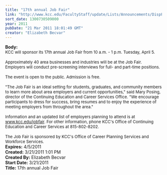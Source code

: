 ```yaml
---
title: "17th annual Job Fair"
link: "http://www.kcc.edu/FacultyStaff/update/Lists/Announcements/DispForm.aspx?ID=176"
sort_date: 1300730509000
year: 2011
pubDate: "21 Mar 2011 18:01:49 GMT"
creator: "Elizabeth Becvar"
---
```


<div><b>Body:</b> <div class=ExternalClassC72592F08C06484DAF955F7B9548F68C><div><font size=2>KCC will sponsor its 17th annual Job Fair from 10 a.m. - 1 p.m. Tuesday, April 5.</font></div><font size=2>
<div><br>Approximately 40 area businesses and industries will be at the Job Fair. Employers will conduct pre-screening interviews for full- and part-time positions.</div>
<div><br>The event is open to the public. Admission is free. </div>
<div><br>&quot;The Job Fair is an ideal setting for students, graduates, and community members to learn more about area employers and current opportunities,&quot; said Mary Posing, director of the Continuing Education and Career Services Office. &quot;We encourage participants to dress for success, bring resumes and to enjoy the experience of meeting employers from throughout the area.&quot; </div>
<div><br>Information and an updated list of employers planning to attend is at <a href="/jobfair">www.kcc.edu/jobfair</a></font><font size=2>. For other information, phone KCC's Office of Continuing Education and Career Services at 815-802-8202. </font></div>
<div><font size=2><br>The Job Fair is sponsored by KCC's Office of Career Planning Services and Workforce Services.<br></div></font></div></div>
<div><b>Expires:</b> 4/5/2011</div>
<div><b>Created:</b> 3/21/2011 1:01 PM</div>
<div><b>Created By:</b> Elizabeth Becvar</div>
<div><b>Start Date:</b> 3/21/2011</div>
<div><b>Title:</b> 17th annual Job Fair</div>
